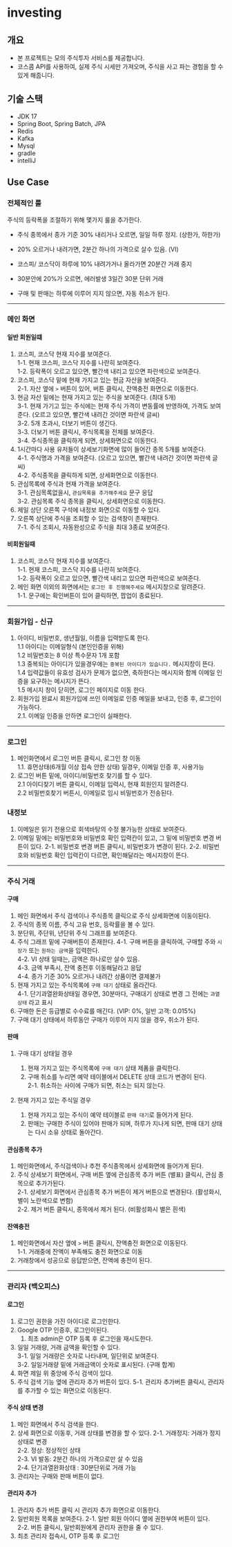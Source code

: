 # investing

## 개요

- 본 프로젝트는 모의 주식투자 서비스를 제공합니다.
- 코스콤 API를 사용하여, 실제 주식 시세만 가져오며, 주식을 사고 파는 경험을 할 수 있게 해줍니다.

## 기술 스택

- JDK 17
- Spring Boot, Spring Batch, JPA
- Redis
- Kafka
- Mysql
- gradle
- intelliJ

## Use Case

### 전체적인 룰

주식의 등락폭을 조절하기 위해 몇가지 룰을 추가한다.

- 주식 종목에서 종가 기준 30% 내리거나 오르면, 일일 하루 정지. (상한가, 하한가)
- 20% 오르거나 내려가면, 2분간 하나의 가격으로 살수 있음. (VI)
- 코스피/ 코스닥이 하루에 10% 내려가거나 올라가면 20분간 거래 중지
- 30분안에 20%가 오르면, 에러발생 3일간 30분 단위 거래

- 구매 및 판매는 하루에 이루어 지지 않으면, 자동 취소가 된다.

---

### 메인 화면

#### 일반 회원일떄

1. 코스피, 코스닥 현재 지수를 보여준다.    
   1-1. 현재 코스피, 코스닥 지수를 나란히 보여준다.  
   1-2. 등락폭이 오르고 있으면, 빨간색 내리고 있으면 파란색으로 보여준다.  
2. 코스피, 코스닥 밑에 현재 가지고 있는 현금 자산을 보여준다.  
   2-1. 자산 옆에 ```>``` 버튼이 있어, 버튼 클릭시, 잔액충전 화면으로 이동한다.  
3. 현금 자산 밑에는 현재 가지고 있는 주식을 보여준다. (최대 5개)   
   3-1. 현재 가기고 있는 주식에는 현재 주식 가격이 변동률에 반영하여, 가격도 보여준다. (오르고 있으면, 빨간색 내려간 것이면 파란색 글씨)  
   3-2. 5개 초과시, 더보기 버튼이 생긴다.   
   3-3. 더보기 버튼 클릭시, 주식목록을 전체를 보여준다.  
   3-4. 주식종목을 클릭하게 되면, 상세화면으로 이동한다.  
4. 1시간마다 사용 유저들이 상세보기화면에 많이 들어간 종목 5개를 보여준다.  
   4-1. 주식명과 가격을 보여준다. (오르고 있으면, 빨간색 내려간 것이면 파란색 글씨)  
   4-2. 주식종목을 클릭하게 되면, 상세화면으로 이동한다.
5. 관심목록에 주식과 현재 가격을 보여준다.  
    3-1. 관심목록없을시, ```관심목록을 추가해주세요``` 문구 응답  
    3-2. 관심목록 주식 종목을 클릭시, 상세화면으로 이동한다.
6. 제일 상단 오른쪽 구석에 내정보 화면으로 이동할 수 있다.
7. 오른쪽 상단에 주식을 조회할 수 있는 검색창이 존재한다.  
   7-1. 주식 조회시, 자동완성으로 주식을 최대 3종료 보여준다.

#### 비회원일때

1. 코스피, 코스닥 현재 지수를 보여준다.  
   1-1. 현재 코스피, 코스닥 지수를 나란히 보여준다.   
   1-2. 등락폭이 오르고 있으면, 빨간색 내리고 있으면 파란색으로 보여준다.
2. 메인 화면 이외의 화면에서는 ```로그인 후 진행해주세요``` 메시지창으로 알려준다.  
   1-1. 문구에는 확인버튼이 있어 클릭하면, 팝업이 종료된다.  

---

### 회원가입 - 신규

1. 아이디, 비밀번호, 생년월일, 이름을 입력받도록 한다.  
  1.1 아이디는 이메일형식 (본인인증을 위해)  
  1.2 비밀번호는 8 이상 특수문자 1개 포함  
  1.3 중복되는 아이디가 있을경우에는 ```중복된 아이디가 있습니다.``` 메시지창이 뜬다.    
  1.4 입력값들이 유효성 검사가 문제가 없으면, 축하한다는 메시지와 함께 이메일 인증을 요구하는 메시지가 뜬다.   
  1.5 메시지 창이 닫히면, 로그인 페이지로 이동 한다.  
2. 회원가입 완료시 회원가입에 쓰인 이메일로 인증 메일을 보내고, 인증 후, 로그인이 가능하다.   
  2.1. 이메일 인증을 안하면 로그인이 실패한다.  

---

### 로그인

1. 메인화면에서 로그인 버튼 클릭시, 로그인 창 이동   
   1.1. 휴먼상태(6개월 이상 접속 안한 상태) 일경우, 이메일 인증 후, 사용가능  
2. 로그인 버튼 밑에, 아이디/비밀번호 찾기를 할 수 있다.  
   2.1 아이디찾기 버튼 클릭시, 이메일 입력시, 현재 회원인지 알려준다.  
   2.2 비밀번호찾기 버튼시, 이메일로 임시 비밀번호가 전송된다.

### 내정보

1. 이메일은 읽기 전용으로 회색바탕의 수정 불가능한 상태로 보여준다.
2. 이메일 밑에는 비밀번호와 비밀번호 확인 입력칸이 있고, 그 밑에 비밀번호 변경 버튼이 있다.
   2-1. 비밀번호 변경 버튼 클릭시, 비밀번호가 변경이 된다.
   2-2. 비밀번호와 비밀번호 확인 입력칸이 다르면, 확인해달라는 메시지창이 뜬다.  

---

### 주식 거래

#### 구매

1. 메인 화면에서 주식 검색이나 주식종목 클릭으로 주식 상세화면에 이동이된다.    
2. 주식의 종목 이름, 주식 고유 번호, 등락률을 볼 수 있다.  
3. 분단위, 주단위, 년단위 주식 그래프를 보여준다.
4. 주식 그래프 밑에 구매버튼이 존재한다.
   4-1. 구매 버튼을 클릭하여, 구매할 주와 ```시장가``` 또는 ```원하는 금액```을 입력한다.   
   4-2. VI 상태 일때는, 금액은 하나로만 살수 있음.  
   4-3. 금액 부족시, 잔액 충전후 이동해달라고 응답  
   4-4. 종가 기준 30% 오르거나 내려간 상품이면 결제불가  
5. 현재 가지고 있는 주식목록에 ```구매 대기``` 상태로 올라간다.  
   4-1. 단기과열완화상태일 경우면, 30분마다, 구매대기 상태로 변경 그 전에는 ```과열 상태``` 라고 표시  
6. 구매한 돈은 등급별로 수수료를 매긴다. (VIP: 0%, 일반 고객: 0.015%)  
7. 구매 대기 상태에서 하루동안 구매가 이루어 지지 않을 경우, 취소가 된다.  

#### 판매

1) 구매 대기 상태일 경우   
   1. 현재 가지고 있는 주식목록에 ```구매 대기``` 상태 제품을 클릭한다.  
   2. 구매 취소를 누리면 예약 테이블에서 DELETE 상태 코드가 변경이 된다.  
       2-1. 취소하는 사이에 구매가 되면, 취소는 되지 않는다.
    

2) 현재 가지고 있는 주식일 경우  
   1. 현재 가지고 있는 주식이 예약 테이블로 ```판매 대기```로 들어가게 된다.  
   2. 판매는 구매한 주식이 있어야 판매가 되며, 하루가 지나게 되면, 판매 대기 상태는 다시 소유 상태로 돌아간다.

#### 관심종목 추가

1. 메인화면에서, 주식검색이나 추천 주식종목에서 상세화면에 들어가게 된다.  
2. 주식 상세보기 화면에서, 구매 버튼 옆에 관심종목 추가 버튼 (별표) 클릭시, 관심 종목으로 추가가된다.  
   2-1. 상세보기 화면에서 관심종목 추가 버튼이 제거 버튼으로 변경된다.  (활성화시, 별이 노란색으로 변함)  
   2-2. 제거 버튼 클릭시, 종목에서 제거 된다. (비활성화시 별은 흰색)  

#### 잔액충전

1. 메인화면에서 자산 옆에 ```>``` 버튼 클릭시, 잔액충전 화면으로 이동된다.  
   1-1. 거래중에 잔액이 부족해도 충전 화면으로 이동    
2. 거래창에서 성공으로 응답받으면, 잔액에 충전이 된다.

---

### 관리자 (백오피스)

#### 로그인

1. 로그인 권한을 가진 아이디로 로그인한다.
2. Google OTP 인증후, 로그인이된다.
   1. 최초 admin은 OTP 등록 후 로그인을 재시도한다.
3. 일일 거래량, 거래 금액을 확인할 수 있다.    
   3-1. 일일 거래량은 숫자로 나타내며, 일단위로 보여준다.  
   3-2. 일일거래량 밑에 거래금액이 숫자로 표시된다. (구매 합계)  
4. 화면 제일 위 중앙에 주식 검색이 있다.
5. 주식 검색 기능 옆에 관리자 추가 버튼이 있다.
   5-1. 관리자 추가버튼 클릭시, 관리자를 추가할 수 있는 화면으로 이동된다.

#### 주식 상태 변경

1. 메인 화면에서 주식 검색을 한다.
2. 상세 화면으로 이동후, 거래 상태를 변경을 할 수 있다.
   2-1. 거래정지: 거래가 정지 상태로 변경   
   2-2. 정상:     정상적인 상태  
   2-3. VI 발동:  2분간 하나의 가격으로만 살 수 있음  
   2-4. 단기과열완화상태 : 30분단위로 거래 가능  
3. 관리자는 구매와 판매 버튼이 없다.

#### 관리자 추가

1. 관리자 추가 버튼 클릭 시 관리자 추가 화면으로 이동한다.
2. 일반회원 목록을 보여준다.
    2-1. 일반 회원 아이디 옆에 권한부여 버튼이 있다.  
    2-2. 버튼 클릭시, 일반회원에게 관리자 권한을 줄 수 있다.  
3. 최초 관리자 접속시, OTP 등록 후 로그인
